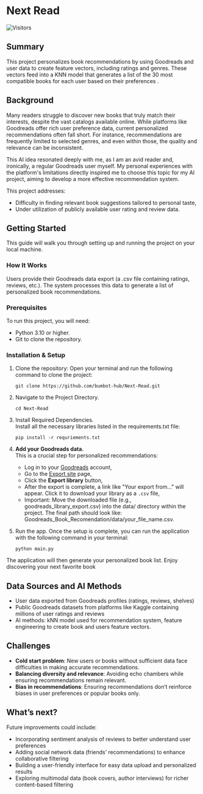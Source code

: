 # Next Read 
![Visitors](https://visitor-badge.laobi.icu/badge?page_id=bumbot-hub.Next-Read)

## Summary

This project personalizes book recommendations by using Goodreads and user data to create feature vectors, including ratings and genres. These vectors feed into a KNN model that generates a list of the 30 most compatible books for each user based on their preferences .

## Background
Many readers struggle to discover new books that truly match their interests, despite the vast catalogs available online. While platforms like Goodreads offer rich user preference data, current personalized recommendations often fall short. For instance, recommendations are frequently limited to selected genres, and even within those, the quality and relevance can be inconsistent.

This AI idea resonated deeply with me, as I am an avid reader and, ironically, a regular Goodreads user myself. My personal experiences with the platform's limitations directly inspired me to choose this topic for my AI project, aiming to develop a more effective recommendation system.

This project addresses:

- Difficulty in finding relevant book suggestions tailored to personal taste,
- Under utilization of publicly available user rating and review data.

## Getting Started

This guide will walk you through setting up and running the project on your local machine.
### How It Works

Users provide their Goodreads data export (a .csv file containing ratings, reviews, etc.). The system processes this data to generate a list of personalized book recommendations.
### Prerequisites

To run this project, you will need:
- Python 3.10 or higher.
- Git to clone the repository.

### Installation & Setup

1. Clone the repository:
    Open your terminal and run the following command to clone the project:
    ```
    git clone https://github.com/bumbot-hub/Next-Read.git
    ```
2. Navigate to the Project Directory.
    ```
    cd Next-Read
    ```
3. Install Required Dependencies.  
Install all the necessary libraries listed in the requirements.txt file:
    ```
    pip install -r requriements.txt
    ```
4. **Add your Goodreads data.**  
This is a crucial step for personalized recommendations:
    - Log in to your [Goodreads](https://www.goodreads.com/) account,
    - Go to the [Export site](https://www.goodreads.com/review/import) page,
    - Click the **Export library** button,
    - After the export is complete, a link like "Your export from..." will appear. Click it to download your library as a ``.csv`` file,
    - Important: Move the downloaded file (e.g., goodreads_library_export.csv) into the data/ directory within the project. The final path should look like: Goodreads_Book_Recomendation/data/your_file_name.csv.

5. Run the app.
    Once the setup is complete, you can run the application with the following command in your terminal:
    ```
    python main.py
    ```
The application will then generate your personalized book list. Enjoy discovering your next favorite book

## Data Sources and AI Methods

- User data exported from Goodreads profiles (ratings, reviews, shelves)
- Public Goodreads datasets from platforms like Kaggle containing millions of user ratings and reviews
- AI methods: kNN model used for recommendation system, feature engineering to create book and users feature vectors.

## Challenges

- **Cold start problem**: New users or books without sufficient data face difficulties in making accurate recommendations.
- **Balancing diversity and relevance**: Avoiding echo chambers while ensuring recommendations remain relevant.
- **Bias in recommendations**: Ensuring recommendations don’t reinforce biases in user preferences or popular books only.

## What’s next?

Future improvements could include:

- Incorporating sentiment analysis of reviews to better understand user preferences
- Adding social network data (friends’ recommendations) to enhance collaborative filtering
- Building a user-friendly interface for easy data upload and personalized results
- Exploring multimodal data (book covers, author interviews) for richer content-based filtering

